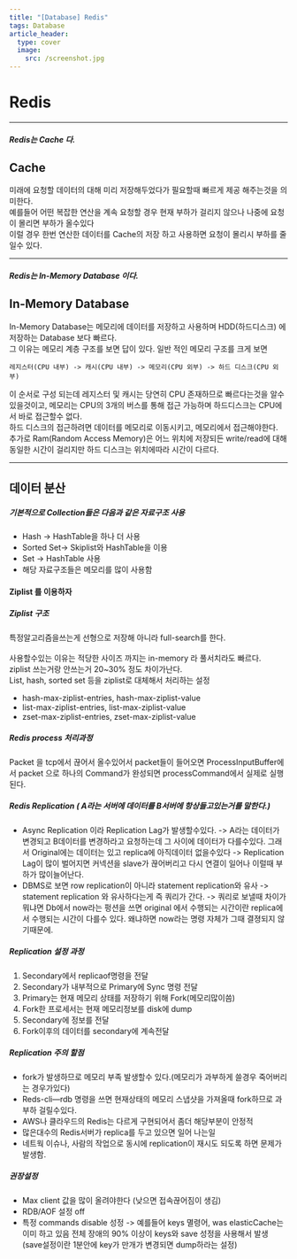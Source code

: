 ```yaml
---
title: "[Database] Redis"
tags: Database
article_header:
  type: cover
  image:
    src: /screenshot.jpg
---
```


# Redis 
---	
##### Redis는 Cache 다.

## Cache

미래에 요청할 데이터의 대해 미리 저장해두었다가 필요할때 빠르게 제공 해주는것을 의미한다.<br>
예를들어 어떤 복잡한 연산을 계속 요청할 경우 현재 부하가 걸리지 않으나 나중에 요청이 몰리면 부하가 올수있다<br>
이럴 경우 한번 연산한 데이터를 Cache의 저장 하고 사용하면 요청이 몰리시 부하를 줄일수 있다.      

---	

##### Redis는 In-Memory Database 이다.

## In-Memory Database

In-Memory Database는 메모리에 데이터를 저장하고 사용하며 HDD(하드디스크) 에 저장하는 Database 보다 빠르다.<br>
그 이유는 메모리 계층 구조를 보면 답이 있다. 일반 적인 메모리 구조를 크게 보면 

`레지스터(CPU 내부) -> 캐시(CPU 내부) -> 메모리(CPU 외부) -> 하드 디스크(CPU 외부)`

이 순서로 구성 되는데 레지스터 및 캐시는 당연히 CPU 존재하므로 빠르다는것을 알수있을것이고, 메모리는 CPU의 3개의 버스를 통해 접근 가능하며 하드디스크는 CPU에서 바로 접근할수 없다.<br>
하드 디스크의 접근하려면 데이터를 메모리로 이동시키고, 메모리에서 접근해야한다.<br>
추가로 Ram(Random Access Memory)은 어느 위치에 저장되든 write/read에 대해 동일한 시간이 걸리지만 하드 디스크는 위치에따라 시간이 다르다.

---	

## 데이터 분산

##### 기본적으로 Collection들은 다음과 같은 자료구조 사용 
- Hash -> HashTable을 하나 더 사용
- Sorted Set-> Skiplist와 HashTable을 이용
- Set -> HashTable 사용
- 해당 자료구조들은 메모리를 많이 사용함

#### Ziplist 를 이용하자
##### Ziplist 구조
특정알고리즘을쓰는게 선형으로 저장해 아니라 full-search를 한다.<br>  
사용할수있는 이유는 적당한 사이즈 까지는 in-memory 라 풀서치라도 빠르다.<br>
ziplist 쓰는거랑 안쓰는거 20~30% 정도 차이가난다.<br>
List, hash, sorted set 등을 ziplist로 대체해서 처리하는 설정
- hash-max-ziplist-entries, hash-max-ziplist-value
- list-max-ziplist-entries, list-max-ziplist-value
- zset-max-ziplist-entries, zset-max-ziplist-value

##### Redis process 처리과정 
Packet 을 tcp에서 끊어서 올수있어서 packet들이 들어오면 ProcessInputBuffer에서 packet 으로 하나의 Command가 완성되면 processCommand에서 실제로 실행된다.<br>

##### Redis Replication ( A라는 서버에 데이터를 B서버에 항상들고있는거를 말한다.)
- Async Replication 이라 Replication Lag가 발생할수있다.
-> A라는 데이터가 변경되고 B데이터를 변경하라고 요청하는데 그 사이에 데이터가 다를수있다.
그래서 Original에는 데이터는 있고 replica에 아직데이터 없을수있다
-> Replication Lag이 많이 벌어지면 커넥션을 slave가 끊어버리고 다시 연결이 일어나 이럴때 부하가 많이늘어난다.
- DBMS로 보면 row replication이 아니라 statement replication와 유사 
-> statement replication 와 유사하다는게 즉 쿼리가 간다.
-> 쿼리로 보낼때 차이가 뭐냐면 Db에서 now라는 펑션을 쓰면 original 에서 수행되는 시간이란 replica에서 수행되는 시간이 다를수 있다. 왜냐하면 now라는 명령 자체가 그때 결졍되지 않기때문에.

##### Replication 설정 과정
1. Secondary에서 replicaof명령을 전달
2. Secondary가 내부적으로 Primary에 Sync 명령 전달
3. Primary는 현재 메모리 상태를 저장하기 위해 Fork(메모리많이씀)
4. Fork한 프로세서는 현재 메모리정보를 disk에 dump
5. Secondary에 정보를 전달
6. Fork이후의 데이터를 secondary에 계속전달

##### Replication 주의 할점
- fork가 발생하므로 메모리 부족 발생할수 있다.(메모리가 과부하게 쓸경우 죽어버리는 경우가있다)
- Reds-cli—rdb 명령을 쓰면 현재상태의 메모리 스냅샷을 가져올때 fork하므로 과부하 걸릴수있다.
- AWS나 클라우드의 Redis는 다르게 구현되어서 좀더 해당부분이 안정적
- 많은대수의 Redis서버가 replica를 두고 있으면 일어 나는일
- 네트웍 이슈나, 사람의 작업으로 동시에 replication이 재시도 되도록 하면 문제가 발생함.

##### 권장설정
- Max client 값을 많이 올려야한다 (낮으면 접속끊어짐이 생김)
- RDB/AOF 설정 off
- 특정 commands disable 성정
-> 예를들어 keys 멸령어, was elasticCache는 이미 하고 있음 
전체 장애의 90% 이상이 keys와 save 성정을 사용해서 발생
(save설정이란 1분안에 key가 만개가 변경되면 dump하라는 설정)
